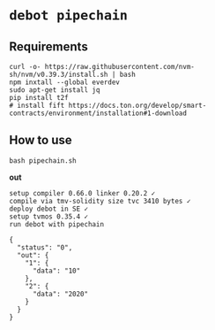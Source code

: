 # `debot pipechain`

## Requirements

```shell
curl -o- https://raw.githubusercontent.com/nvm-sh/nvm/v0.39.3/install.sh | bash
npm inxtall --global everdev
sudo apt-get install jq
pip install t2f
# install fift https://docs.ton.org/develop/smart-contracts/environment/installation#1-download 
```

## How to use

```shell
bash pipechain.sh
```

**out**
```shell
setup compiler 0.66.0 linker 0.20.2 ✓
compile via tmv-solidity size tvc 3410 bytes ✓
deploy debot in SE ✓
setup tvmos 0.35.4 ✓
run debot with pipechain

{
  "status": "0",
  "out": {
    "1": {
      "data": "10"
    },
    "2": {
      "data": "2020"
    }
  }
}
```
